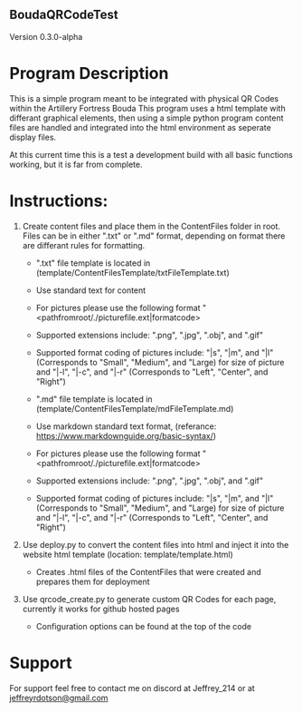 ## BoudaQRCodeTest
Version 0.3.0-alpha

# Program Description
This is a simple program meant to be integrated with physical QR Codes within the Artillery Fortress Bouda
This program uses a html template with differant graphical elements, then using a simple python program content files are handled and integrated into the html environment as seperate display files.

At this current time this is a test a development build with all basic functions working, but it is far from complete.

# Instructions:
1. Create content files and place them in the ContentFiles folder in root. Files can be in either ".txt" or ".md" format, depending on format there are differant rules for formatting.
    - ".txt" file template is located in (template/ContentFilesTemplate/txtFileTemplate.txt)
    - Use standard text for content
    - For pictures please use the following format "<pathfromroot/./picturefile.ext|formatcode>
    - Supported extensions include: ".png", ".jpg", ".obj", and ".gif"
    - Supported format coding of pictures include: "|s", "|m", and "|l" (Corresponds to "Small", "Medium", and "Large) for size of picture and "|-l", "|-c", and "|-r" (Corresponds to "Left", "Center", and "Right")

    - ".md" file template is located in (template/ContentFilesTemplate/mdFileTemplate.md)
    - Use markdown standard text format, (referance: https://www.markdownguide.org/basic-syntax/)
    - For pictures please use the following format "<pathfromroot/./picturefile.ext|formatcode>
    - Supported extensions include: ".png", ".jpg", ".obj", and ".gif"
    - Supported format coding of pictures include: "|s", "|m", and "|l" (Corresponds to "Small", "Medium", and "Large) for size of picture and "|-l", "|-c", and "|-r" (Corresponds to "Left", "Center", and "Right")

2. Use deploy.py to convert the content files into html and inject it into the website html template (location: template/template.html)
    - Creates .html files of the ContentFiles that were created and prepares them for deployment

3. Use qrcode_create.py to generate custom QR Codes for each page, currently it works for github hosted pages
    - Configuration options can be found at the top of the code

# Support
For support feel free to contact me on discord at Jeffrey_214 or at jeffreyrdotson@gmail.com